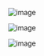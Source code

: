 ![image](https://github.com/user-attachments/assets/f8e40a6c-75a1-4177-b001-46d4096ccf9f)

![image](https://github.com/user-attachments/assets/3f7d27fa-013c-4969-8a97-8aaf3472ba43)

![image](https://github.com/user-attachments/assets/6b9205e2-e4eb-4d27-984f-79aef54fdfeb)
